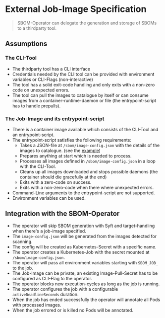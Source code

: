 
# External Job-Image Specification

> SBOM-Operator can delegate the generation and storage of SBOMs to a thirdparty tool.


## Assumptions

### The CLI-Tool

- The thirdparty tool has a CLI interface
- Credentials needed by the CLI tool can be provided with environment variables or CLI-Flags (non-interactive)
- The tool has a solid exit-code handling and only exits with a non-zero code on unexpected errors.
- The tool can pull the images to catalogue by itself or can consume images from a container-runtime-daemon or file (the entrypoint-script has to handle prepulls).

### The Job-Image and its entrypoint-script

- There is a container image available which consists of the CLI-Tool and an entrypoint-script.
- The entrypoint-script satisfies the following requirements:
    - Takes a JSON-file at `/sbom/image-config.json` with the details of the images to catalogue. (see the [example](example-image-config.json))
    - Prepares anything at start which is needed to process.
    - Processes all images defined in `/sbom/image-config.json` in a loop with the CLI-Tool.
    - Cleans up all images downloaded and stops possible daemons (the container should die gracefully at the end)
    - Exits with a zero-code on success.
    - Exits with a non-zero-code when there where unexpected errors.
- Command-Line arguments to the entrypoint-script are not supported.
- Environment variables can be used.

## Integration with the SBOM-Operator

- The operator will skip SBOM generation with Syft and target-handling when there's a job-image specified.
- The `image-config.json` will be generated from the images detected for scanning.
- The config will be created as Kubernetes-Secret with a specific name.
- The operator creates a Kubernetes-Job with the secret mounted at `/sbom/image-config.json`.
- The operator will pass all environment variables starting with `SBOM_JOB_` to the job.
- The Job-Image can be private, an existing Image-Pull-Secret has to be configured as CLI-Flag to the operator.
- The operator blocks new execution-cycles as long as the job is running.
- The operator configures the job with a configurable `activeDeadlineSeconds` duration.
- When the job has ended successfully the operator will annotate all Pods with processed images.
- When the job errored or is killed no Pods will be annotated.
